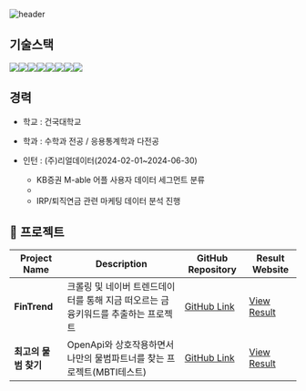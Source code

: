 ![header](https://capsule-render.vercel.app/api?type=waving&color=auto&height=300&section=header&text=Welcome&fontSize=90&animation=fadeIn&fontAlignY=38&desc=rse112's%20GitHub%20Profile&descAlignY=51&descAlign=62)


## 기술스택
<div style="display: flex; align-items: center;">
  <img src="https://img.shields.io/badge/Python-3776AB?style=for-the-badge&logo=Python&logoColor=white">
  <img src="https://img.shields.io/badge/Github-181717?style=for-the-badge&logo=Github&logoColor=white">
  <img src="https://img.shields.io/badge/Teradata-F37440?style=for-the-badge&logo=Teradata&logoColor=white">
  <img src="https://img.shields.io/badge/MYSQL-4479A1?style=for-the-badge&logo=MYSQL&logoColor=white">
  <img src="https://img.shields.io/badge/Tensorflow-FF6F00?style=for-the-badge&logo=tensorflow&logoColor=white">
  <img src="https://img.shields.io/badge/R-276DC3?style=for-the-badge&logo=R&logoColor=white">
  <img src="https://img.shields.io/badge/Django-092E203?style=for-the-badge&logo=Django&logoColor=white">
  <img src="https://img.shields.io/badge/Streamlit-FF4B4B?style=for-the-badge&logo=Streamlit&logoColor=white">
</div>

## 경력

* 학교 : 건국대학교

* 학과 : 수학과 전공 / 응용통계학과 다전공
  
* 인턴 : (주)리얼데이터(2024-02-01~2024-06-30)
  
  - KB증권 M-able 어플 사용자 데이터 세그먼트 분류
  - 
  - IRP/퇴직연금 관련 마케팅 데이터 분석 진행

## 📝 프로젝트
| Project Name          | Description                                      | GitHub Repository                                | Result Website                            |
|-----------------------|--------------------------------------------------|--------------------------------------------------|-------------------------------------------|
| **FinTrend**         | 크롤링 및 네이버 트렌드데이터를 통해 지금 떠오르는 금융키워드를 추출하는 프로젝트 | [GitHub Link](https://github.com/rse112/FinTrendX) | [View Result](https://trendkey-7a41071967af.herokuapp.com/) |
| **최고의 물범 찾기**         | OpenApi와 상호작용하면서 나만의 물범파트너를 찾는 프로젝트(MBTI테스트)  | [GitHub Link](https://github.com/rse112/SealMatch) | [View Result](https://704fcb40.bestpartnerseal.pages.dev/) |

<!--
**rse112/rse112** is a ✨ _special_ ✨ repository because its `README.md` (this file) appears on your GitHub profile.



Here are some ideas to get you started:

- 🔭 I’m currently working on ...
- 🌱 I’m currently learning ...
- 👯 I’m looking to collaborate on ...
- 🤔 I’m looking for help with ...
- 💬 Ask me about ...
- 📫 How to reach me: ...
- 😄 Pronouns: ...
- ⚡ Fun fact: ...
-->
